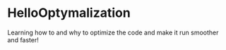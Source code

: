 # HelloOptymalization
Learning how to and why to optimize the code and make it run smoother and faster!
